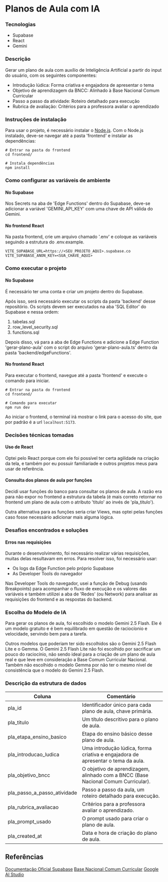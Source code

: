# Planos de Aula com IA

### Tecnologias
- Supabase
- React
- Gemini

### Descrição

Gerar um plano de aula com auxílio de Inteligência Artificial a partir do input do usuário, com os seguintes componentes:
-  Introdução lúdica: Forma criativa e engajadora de apresentar o tema 
-  Objetivo de aprendizagem da BNCC: Alinhado à Base Nacional Comum Curricular 
-  Passo a passo da atividade: Roteiro detalhado para execução 
-  Rubrica de avaliação: Critérios para a professora avaliar o aprendizado

### Instruções de instalação

Para usar o projeto, é necessário instalar o [Node.js](https://nodejs.org/en/download). Com o Node.js instalado, deve-se navegar até a pasta 'frontend' e instalar as dependências:

```
# Entrar na pasta do frontend
cd frontend/

# Instala dependências
npm install
```

### Como configurar as variáveis de ambiente

#### No Supabase
Nos Secrets na aba de 'Edge Functions' dentro do Supabase, deve-se adicionar a variável 'GEMINI_API_KEY' com uma chave de API válida do Gemini.

#### No frontend React
Na pasta frontend, crie um arquivo chamado '.env' e coloque as variáveis seguindo a estrutura do .env.example.

```
VITE_SUPABASE_URL=https://<SEU_PROJETO_AQUI>.supabase.co
VITE_SUPABASE_ANON_KEY=<SUA_CHAVE_AQUI>
```

### Como executar o projeto

#### No Supabase

É necessário ter uma conta e criar um projeto dentro do Supabase.

Após isso, será necessário executar os scripts da pasta 'backend' desse repositório. Os scripts devem ser executados na aba 'SQL Editor' do Supabase e nessa ordem:

1. tabelas.sql
2. row_level_security.sql
3. functions.sql

Depois disso, vá para a aba de Edge Functions e adicione a Edge Function 'gerar-plano-aula' com o script do arquivo 'gerar-plano-aula.ts' dentro da pasta 'backend/edgeFunctions'.

#### No frontend React

Para executar o frontend, navegue até a pasta 'frontend' e execute o comando para iniciar.
```
# Entrar na pasta do frontend
cd frontend/

# Comando para executar
npm run dev
```

Ao iniciar o frontend, o terminal irá mostrar o link para o acesso do site, que por padrão é a url ```localhost:5173```.

### Decisões técnicas tomadas

#### Uso de React
Optei pelo React porque com ele foi possível ter certa agilidade na criação da tela, e também por eu possuir familiariade e outros projetos meus para usar de referência.

#### Consulta dos planos de aula por funções
Decidi usar funções do banco para consultar os planos de aula. A razão era para não expor no frontend a estrutura da tabela (é mais correto retornar no frontend um plano de aula com o atributo 'titulo' ao invés de 'pla_titulo').

Outra alternativa para as funções seria criar Views, mas optei pelas funções caso fosse necessário adicionar mais alguma lógica.

### Desafios encontrados e soluções

#### Erros nas requisições
Durante o desenvolvimento, foi necessário realizar várias requisições, muitas delas resultavam em erros. Para resolver isso, foi necessário usar:
- Os logs da Edge Function pelo próprio Supabase
- As Developer Tools do navegador

Nas Developer Tools do navegador, usei a função de Debug (usando Breakpoints) para acompanhar o fluxo de execução e os valores das variáveis e também utilizei a aba de 'Redes' (ou Network) para analisar as requisições do frontend e as respostas do backend.

### Escolha do Modelo de IA

Para gerar os planos de aula, foi escolhido o modelo Gemini 2.5 Flash. Ele é um modelo   gratuito e é bem equilibrado em questão de raciocíonio e velocidade, servindo bem para a tarefa.

Outros modelos que poderiam ter sido escolhidos são o Gemini 2.5 Flash Lite e o Gemma. O Gemini 2.5 Flash Lite não foi escolhido por sacrificar um pouco do raciocínio, não sendo ideal para a criação de um plano de aula real e que leve em consideração a Base Comum Curricular Nacional. Também não escolhido o modelo Gemma por não ter o mesmo nível de consistência que o modelo do Gemini 2.5 Flash.

### Descrição da estrutura de dados
| Coluna                      | Comentário                                                                        |
| --------------------------- | --------------------------------------------------------------------------------- |
| pla_id                      | Identificador único para cada plano de aula, chave primária.                      |
| pla_titulo                  | Um título descritivo para o plano de aula.                                        |
| pla_etapa_ensino_basico     | Etapa do ensino básico desse plano de aula.                                       |
| pla_introducao_ludica       | Uma introdução lúdica, forma criativa e engajadora de apresentar o tema da aula.  |
| pla_objetivo_bncc           | O objetivo de aprendizagem, alinhado com a BNCC (Base Nacional Comum Curricular). |
| pla_passo_a_passo_atividade | Passo a passo da aula, um roteiro detalhado para execução.                        |
| pla_rubrica_avaliacao       | Critérios para a professora avaliar o aprendizado.                                |
| pla_prompt_usado            | O prompt usado para criar o plano de aula.                                        |
| pla_created_at              | Data e hora de criação do plano de aula.                                          |

## Referências
[Documentação Oficial Supabase](https://supabase.com/docs)
[Base Nacional Comum Curricular](https://basenacionalcomum.mec.gov.br/)
[Google AI Studio](http://aistudio.google.com/)
